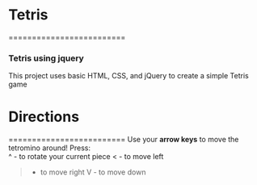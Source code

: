 # Tetris
=========================
### Tetris using jquery

This project uses basic HTML, CSS, and jQuery to create a simple Tetris game  

# Directions
=========================
Use your **arrow keys** to move the tetromino around!
Press:  
^ - to rotate your current piece
< - to move left
> - to move right
V - to move down
